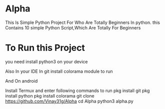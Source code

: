 # Alpha
This Is Simple Python Project For Who Are Totally Beginners In python. this Contains 10 simple Python Script,Which Are Totally For Beginners


# To Run this Project
you need install python3 on your device

Also In your IDE
In git install colorama module to run


And On android

Install Termux and enter following commands to run
pkg install git
pkg install python
pkg install colorama
git clone https://github.com/Vinay31g/Alpha
cd Alpha
python3 alpha.py
